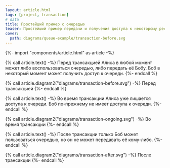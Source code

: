 ```yaml
---
layout: article.html
tags: [project, transaction]
# data
title: Простейший пример с очередью
teaser: Простейший пример передачи и получения доступа к некоторому ресурсу
cover:
  path: diagrams/queue-example/transaction-before.svg
---
```

{%- import "components/article.html" as article -%}

{% call article.text() -%}
Перед трансакцией Алиса в любой момент может
либо воспользоваться очередью, либо передать её Бобу.
Боб в некоторый момент может получить доступ к очереди.
{%- endcall %}

{% call article.diagram2("diagrams/transaction-before.svg") -%}
Перед трансакцией
{%- endcall %}

{% call article.text() -%}
Во время трансакции Алиса уже лишается доступа к очереди.
Боб по-прежнему не имеет доступа к очереди.
{%- endcall %}

{% call article.diagram2("diagrams/transaction-ongoing.svg") -%}
Во время трансакции
{%- endcall %}

{% call article.text() -%}
После трансакции только Боб может пользоваться очередью,
но он не может передавать её кому-либо.
{%- endcall %}

{% call article.diagram2("diagrams/transaction-after.svg") -%}
После трансакции
{%- endcall %}
